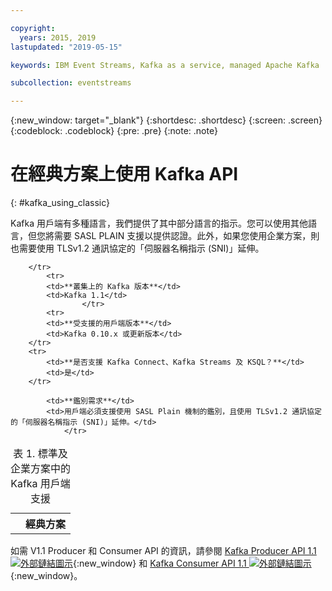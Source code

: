 ```yaml
---

copyright:
  years: 2015, 2019
lastupdated: "2019-05-15"

keywords: IBM Event Streams, Kafka as a service, managed Apache Kafka

subcollection: eventstreams

---
```


{:new_window: target="_blank"}
{:shortdesc: .shortdesc}
{:screen: .screen}
{:codeblock: .codeblock}
{:pre: .pre}
{:note: .note}

# 在經典方案上使用 Kafka API
{: #kafka_using_classic}

Kafka 用戶端有多種語言，我們提供了其中部分語言的指示。您可以使用其他語言，但您將需要 SASL PLAIN 支援以提供認證。此外，如果您使用企業方案，則也需要使用 TLSv1.2 通訊協定的「伺服器名稱指示 (SNI)」延伸。

<table>
    <caption>表 1. 標準及企業方案中的 Kafka 用戶端支援</caption>
      <tr>
	        <th></th>
		    <th>經典方案</th>
		    
        </tr>
	  		<tr>
			<td>**叢集上的 Kafka 版本**</td>
			<td>Kafka 1.1</td>
					</tr>
	  		<tr>
			<td>**受支援的用戶端版本**</td>
			<td>Kafka 0.10.x 或更新版本</td>
		</tr>
		<tr>
			<td>**是否支援 Kafka Connect、Kafka Streams 及 KSQL？**</td>
			<td>是</td>
		</tr>

			<td>**鑑別需求**</td>
			<td>用戶端必須支援使用 SASL Plain 機制的鑑別，且使用 TLSv1.2 通訊協定的「伺服器名稱指示 (SNI)」延伸。</td>
				</tr>

</table>

如需 V1.1 Producer 和 Consumer API 的資訊，請參閱 [Kafka Producer API 1.1 ![外部鏈結圖示](../../icons/launch-glyph.svg "外部鏈結圖示")](http://kafka.apache.org/11/javadoc/index.html?org/apache/kafka/clients/producer/KafkaProducer.html){:new_window} 和 [Kafka Consumer API 1.1 ![外部鏈結圖示](../../icons/launch-glyph.svg "外部鏈結圖示")](http://kafka.apache.org/11/javadoc/index.html?org/apache/kafka/clients/consumer/KafkaConsumer.html){:new_window}。 












